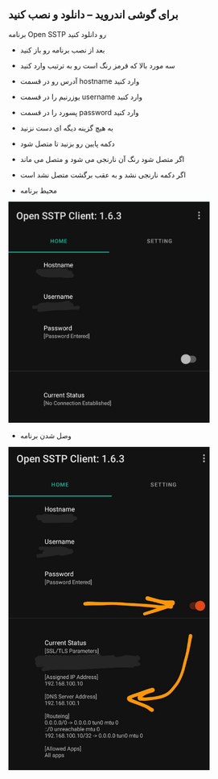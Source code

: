 ## برای گوشی اندروید – دانلود و نصب کنید

برنامه  Open SSTP رو دانلود کنید

 - بعد از نصب برنامه رو باز کنید
 - سه مورد بالا که قرمز رنگ است رو به ترتیب وارد کنید
 - آدرس رو در قسمت hostname وارد کنید
 - یوزرنیم را در قسمت username وارد کنید
 - پسورد را در قسمت password وارد کنید
 - به هیچ گزینه دیگه ای دست نزنید
 - دکمه پایین رو بزنید تا متصل شود
 - اگر متصل شود رنگ آن نارنجی می شود و متصل می ماند
 - اگر دکمه نارنجی نشد و به عقب برگشت متصل نشد است


 - محیط برنامه
<img src="sstp.1.jpg" alt="sstp.1.jpg" width="400"/>

 - وصل شدن برنامه
<img src="sstp.2.jpg" alt="sstp.2.jpg" width="400"/>
